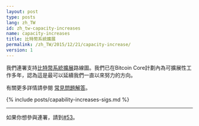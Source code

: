 ```yaml
---
layout: post
type: posts
lang: zh_TW
id: zh_tw-capacity-increases
name: capacity-increases
title: 比特幣系統擴展
permalink: /zh_TW/2015/12/21/capacity-increase/
version: 1
---
```


我們連署支持[比特幣系統擴展][1]路線圖。我們已在Bitcoin
Core計劃內為可擴展性工作多年，認為這是最可以延續我們一直以來努力的方向。

有關更多詳情請參閱 [常見問題解答][FAQ]。

{% include posts/capability-increases-sigs.md %}

---

如果你想參與連署，請到[#53](https://github.com/bitcoin-core/website/issues/53)。

[1]: https://lists.linuxfoundation.org/pipermail/bitcoin-dev/2015-December/011865.html
[FAQ]: /zh_TW/2015/12/21/系統擴展常見問題解答
